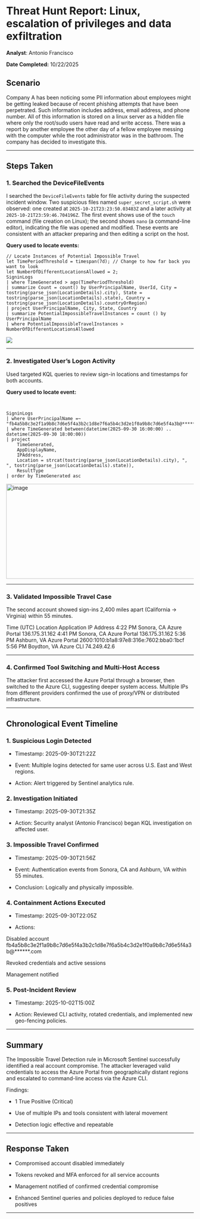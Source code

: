 # Threat Hunt Report: Linux, escalation of privileges and data exfiltration 

**Analyst**: Antonio Francisco

**Date Completed:** 10/22/2025



##  Scenario

Company A has been noticing some PII information about employees might be getting leaked because of recent phishing attempts that have been perpetrated. Such information includes address, email address, and phone number. All of this information is stored on a linux server as a hidden file where only the root/sudo users have read and write access. There was a report by another employee the other day of a fellow employee messing with the computer while the root administrator was in the bathroom. The company has decided to investigate this. 


---

## Steps Taken

### 1. Searched the DeviceFileEvents

I searched the `DeviceFileEvents` table for file activity during the suspected incident window. Two suspicious files named `super_secret_script.sh` were observed: one created at `2025-10-21T23:23:50.03483Z` and a later activity at `2025-10-21T23:59:46.704196Z`. The first event shows use of the `touch` command (file creation on Linux); the second shows `nano` (a command-line editor), indicating the file was opened and modified. These events are consistent with an attacker preparing and then editing a script on the host.

**Query used to locate events:**

```kql
// Locate Instances of Potential Impossible Travel
let TimePeriodThreshold = timespan(7d); // Change to how far back you want to look
let NumberOfDifferentLocationsAllowed = 2;
SigninLogs
| where TimeGenerated > ago(TimePeriodThreshold)
| summarize Count = count() by UserPrincipalName, UserId, City = tostring(parse_json(LocationDetails).city), State = tostring(parse_json(LocationDetails).state), Country = tostring(parse_json(LocationDetails).countryOrRegion)
| project UserPrincipalName, City, State, Country
| summarize PotentialImpossibleTravelInstances = count () by UserPrincipalName
| where PotentialImpossibleTravelInstances > NumberOfDifferentLocationsAllowed
```
<div style="display:flex;flex-direction:column;gap:10px">
  <img src="https://res.cloudinary.com/dk3bkl3ji/image/upload/v1760154342/Screenshot_2025-10-10_234316_s71u5u.png">
</div>

---

### 2. Investigated User’s Logon Activity

Used targeted KQL queries to review sign-in locations and timestamps for both accounts.

**Query used to locate event:**

```kql


SigninLogs
| where UserPrincipalName =~ "fb4a5b8c3e2f1a9b8c7d6e5f4a3b2c1d8e7f6a5b4c3d2e1f0a9b8c7d6e5f4a3b@******.com"
| where TimeGenerated between(datetime(2025-09-30 16:00:00) .. datetime(2025-09-30 18:00:00))
| project 
    TimeGenerated,
    AppDisplayName,
    IPAddress,
    Location = strcat(tostring(parse_json(LocationDetails).city), ", ", tostring(parse_json(LocationDetails).state)),
    ResultType
| order by TimeGenerated asc
```
<img width="1436" height="255" alt="image" src="https://github.com/user-attachments/assets/fae5c1f3-b7c0-42ed-8d4a-9dc2a51a1f1f" />


---

### 3. Validated Impossible Travel Case

The second account showed sign-ins 2,400 miles apart (California → Virginia) within 55 minutes.

Time (UTC)	Location	Application	IP Address
4:22 PM	Sonora, CA	Azure Portal	136.175.31.162
4:41 PM	Sonora, CA	Azure Portal	136.175.31.162
5:36 PM	Ashburn, VA	Azure Portal	2600:1010:b1a8:97e8:316e:7602:bba0:1bcf
5:56 PM	Boydton, VA	Azure CLI	74.249.42.6


---

### 4. Confirmed Tool Switching and Multi-Host Access

The attacker first accessed the Azure Portal through a browser, then switched to the Azure CLI, suggesting deeper system access.
Multiple IPs from different providers confirmed the use of proxy/VPN or distributed infrastructure.


---

## Chronological Event Timeline 

### 1. Suspicious Login Detected

- Timestamp: 2025-09-30T21:22Z

- Event: Multiple logins detected for same user across U.S. East and West regions.

- Action: Alert triggered by Sentinel analytics rule.

### 2. Investigation Initiated

- Timestamp: 2025-09-30T21:35Z

- Action: Security analyst (Antonio Francisco) began KQL investigation on affected user.

### 3. Impossible Travel Confirmed

- Timestamp: 2025-09-30T21:56Z

- Event: Authentication events from Sonora, CA and Ashburn, VA within 55 minutes.

- Conclusion: Logically and physically impossible.

### 4. Containment Actions Executed

- Timestamp: 2025-09-30T22:05Z

- Actions:

Disabled account fb4a5b8c3e2f1a9b8c7d6e5f4a3b2c1d8e7f6a5b4c3d2e1f0a9b8c7d6e5f4a3b@******.com

Revoked credentials and active sessions

Management notified

### 5. Post-Incident Review

- Timestamp: 2025-10-02T15:00Z

- Action: Reviewed CLI activity, rotated credentials, and implemented new geo-fencing policies.
 

---

## Summary

The Impossible Travel Detection rule in Microsoft Sentinel successfully identified a real account compromise.
The attacker leveraged valid credentials to access the Azure Portal from geographically distant regions and escalated to command-line access via the Azure CLI.

Findings:

- 1 True Positive (Critical)

- Use of multiple IPs and tools consistent with lateral movement

- Detection logic effective and repeatable


---

## Response Taken

- Compromised account disabled immediately

- Tokens revoked and MFA enforced for all service accounts

- Management notified of confirmed credential compromise

- Enhanced Sentinel queries and policies deployed to reduce false positives

---
